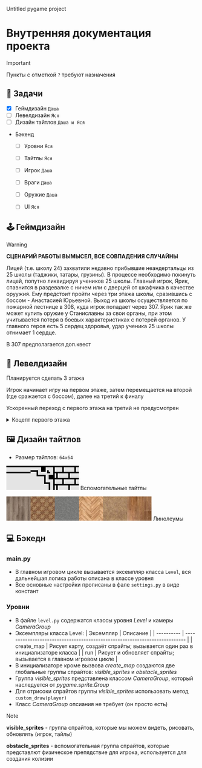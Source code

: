 Untitled pygame project
# Внутренняя документация проекта

> [!IMPORTANT]
> Пункты с отметкой `?` требуют назначения


## 📑 Задачи
- [x] Геймдизайн `Даша`
- [ ] Левелдизайн `Яся`
- [ ] Дизайн тайтлов `Даша и Яся`
- Бэкенд
  - [ ] Уровни `Яся`
  - [ ] Тайтлы `Яся`
  - [ ] Игрок `Даша`
  - [ ] Враги `Даша`
  - [ ] Оружие `Даша`
  - [ ] UI `Яся`


## 🕹 Геймдизайн 

> [!WARNING]
> **СЦЕНАРИЙ РАБОТЫ ВЫМЫСЕЛ, ВСЕ СОВПАДЕНИЯ СЛУЧАЙНЫ**

Лицей (т.е. школу 24) захватили недавно прибывшие неандертальцы из 25 школы (таджики, татары, грузины). В процессе необходимо покинуть лицей, попутно ликвидируя учеников 25 школы. Главный игрок, Ярик, спавнится в раздевалке с ничем или с дверцей от шкафчика в качестве оруужия. Ему предстоит пройти через три этажа школы, сразившись с боссом - Анастасией Юрьевной. Выход из школы осуществляется по пожарной лестнице в 308, куда игрок попадает через 307. Ярик так же может купить оружие у Станиславны за свои органы, при этом учитывается потеря в боевых характеристиках с потерей органов. У главного героя есть 5 сердец здоровья, удар ученика 25 школы отнимает 1 сердце.

В 307 предполагается доп.квест


## 📐 Левелдизайн
Планируется сделать 3 этажа

Игрок начинает игру на первом этаже, затем перемещается на второй (где сражается с боссом), далее на третий к финалу

Ускоренный переход с первого этажа на третий не предусмотрен

<details>
<summary>Коцепт первого этажа</summary>
  
![Коцепт-план первого этажа](https://github.com/PlakIA/pygame-resources/blob/d871d09b56135a5b743909c981f53a61befa4bc1/docs-resources/concept%20plan%201.png)
![Коцепт-арт первого этажа](https://github.com/PlakIA/pygame-resources/blob/c5847f021d04d25b91ea085617517950dda07b19/docs-resources/map%201.png)
![1-1](https://github.com/PlakIA/pygame-resources/blob/c5847f021d04d25b91ea085617517950dda07b19/docs-resources/1-1.png)
![1-2](https://github.com/PlakIA/pygame-resources/blob/c5847f021d04d25b91ea085617517950dda07b19/docs-resources/1-2.png)
</details>


## 🖼 Дизайн тайтлов
- Размер тайтлов: `64x64`

![Вспомогательные тайтлы](https://github.com/PlakIA/pygame-resources/blob/d180b149201b317f56cf90bbfe88a0f84034ecba/docs-resources/tiles-0.png)
Вспомогательные тайтлы

![Линолеумы](https://github.com/PlakIA/pygame-resources/blob/d180b149201b317f56cf90bbfe88a0f84034ecba/docs-resources/tiles-1.png)
Линолеумы


## 💻 Бэкедн


### main.py
- В главном игровом цикле вызывается эксемпляр класса `Level`, вся дальнейшая логика работы описана в классе уровня
- Все основные настройки прописаны в фале `settings.py` в виде констант

  
### Уровни
- В файле `level.py` содержатся классы уровня *Level* и камеры *CameraGroup*
- Эксемпляры класса Level:
    | Эксемпляр  | Описание                                                                   |
    | ---------- | -------------------------------------------------------------------------- |
    | create_map | Рисует карту, создаёт спрайты; вызывается один раз в инициализаторе класса |
    | run        | Рисует и обновляет спрайты; вызывается в главном игровом цикле             |
- В инициализаторе кроме вызвова *create_map* создаются две глобальные группы спрайтов: *visible_sprites* и *obstacle_sprites*
- Группа *visible_sprites* представлена классом *CameraGroup*, который наследуется от *pygame.sprite.Group*
- Для отрисоки спрайтов группы *visible_sprites* использовать метод `custom_draw(player)`
- Класс *CameraGroup* опсиания не требует (он просто есть)

> [!NOTE]
  > **visible_sprites** - группа спрайтов, которые мы можем видеть, рисовать, обновлять (игрок, тайлы)
  > 
  > **obstacle_sprites** - вспомогательная группа спрайтов, которые представлют физическое препядствие для игрока, используется для создания колизии
  

